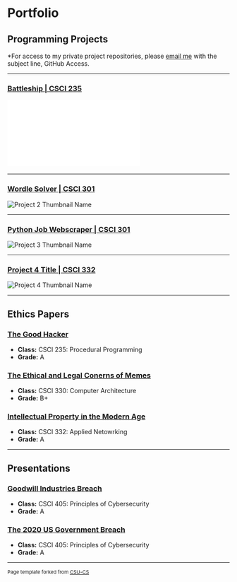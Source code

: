 Portfolio
=========

Programming Projects
--------------------

*For access to my private project repositories, please [email me](mailto:example@csustudent.net?subject=GitHub%20Access) with the subject line, GitHub Access.

---
### [Battleship | CSCI 235](project1)

![Project 1 Thumbnail Name](images/Battleship.pdf)

---
### [Wordle Solver | CSCI 301](project2)

![Project 2 Thumbnail Name](images/dummy_thumbnail.jpg)

---
### [Python Job Webscraper | CSCI 301](project3)

![Project 3 Thumbnail Name](images/dummy_thumbnail.jpg)

---
### [Project 4 Title | CSCI 332](project4)

![Project 4 Thumbnail Name](images/dummy_thumbnail.jpg)

---

Ethics Papers
-------------

### [The Good Hacker](/EthicsPapers/CSCI235.docx)

-   **Class:** CSCI 235: Procedural Programming
-   **Grade:** A

### [The Ethical and Legal Conerns of Memes](/EthicsPapers/CSCI330.docx)

-   **Class:** CSCI 330: Computer Architecture
-   **Grade:** B+

### [Intellectual Property in the Modern Age](/EthicsPapers/CSCI332.docx)

-   **Class:** CSCI 332: Applied Netowrking
-   **Grade:** A

---

Presentations
-------------

### [Goodwill Industries Breach](/presentations/Presentation%20#1.pdf)

- **Class:** CSCI 405: Principles of Cybersecurity
- **Grade:** A


### [The 2020 US Government Breach](/presentations/2020%20US%20Gov%20Hack.pdf)

- **Class:** CSCI 405: Principles of Cybersecurity
- **Grade:** A

---

<p style="font-size:11px">Page template forked from <a href="https://github.com/csu-cs/csci-portfolio">CSU-CS</a></p>
<!-- Remove above link if you don't want to attributive -->
